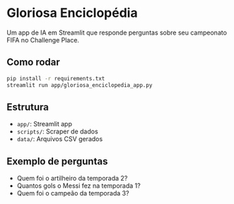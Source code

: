 # Gloriosa Enciclopédia

Um app de IA em Streamlit que responde perguntas sobre seu campeonato FIFA no Challenge Place.

## Como rodar

```bash
pip install -r requirements.txt
streamlit run app/gloriosa_enciclopedia_app.py
```

## Estrutura

- `app/`: Streamlit app
- `scripts/`: Scraper de dados
- `data/`: Arquivos CSV gerados

## Exemplo de perguntas

- Quem foi o artilheiro da temporada 2?
- Quantos gols o Messi fez na temporada 1?
- Quem foi o campeão da temporada 3?
